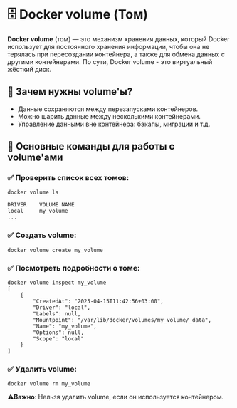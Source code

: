 # 🗄️ Docker volume (Том)

**Docker volume** (том) — это механизм хранения данных, который Docker использует для постоянного хранения информации, чтобы она не терялась при пересоздании контейнера, а также для обмена данных с другими контейнерами.
По сути, Docker volume - это виртуальный жёсткий диск.

## 🔹 Зачем нужны volume'ы?

- Данные сохраняются между перезапусками контейнеров.
- Можно шарить данные между несколькими контейнерами.
- Управление данными вне контейнера: бэкапы, миграции и т.д.

## 📌 Основные команды для работы с volume'ами
### ✅ Проверить список всех томов:
```
docker volume ls

DRIVER    VOLUME NAME
local     my_volume
...

```
### ✅ Создать volume:
```
docker volume create my_volume
```

### ✅ Посмотреть подробности о томе:
```
docker volume inspect my_volume
[
    {
        "CreatedAt": "2025-04-15T11:42:56+03:00",
        "Driver": "local",
        "Labels": null,
        "Mountpoint": "/var/lib/docker/volumes/my_volume/_data",
        "Name": "my_volume",
        "Options": null,
        "Scope": "local"
    }
]
```

### ✅ Удалить volume:
```
docker volume rm my_volume
```

⚠️**Важно**: Нельзя удалить volume, если он используется контейнером.

